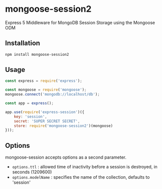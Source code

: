 # mongoose-session2

Express 5 Middleware for MongoDB Session Storage using the Mongoose ODM

## Installation
```bash
npm install mongoose-session2
```
    
## Usage
```javascript
const express = require('express');

const mongoose = require('mongoose');
mongoose.connect('mongodb://localhost/db');

const app = express();

app.use(require('express-session')({
    key: 'session',
    secret: 'SUPER SECRET SECRET',
    store: require('mongoose-session2')(mongoose)
}));
```

## Options

mongoose-session accepts options as a second parameter.

* `options.ttl` : allowed time of inactivity before a session is destroyed, in seconds (1209600)
* `options.modelName` : specifies the name of the collection, defaults to 'session'
